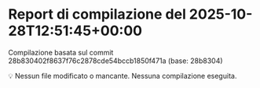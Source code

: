 # Report di compilazione del 2025-10-28T12:51:45+00:00

Compilazione basata sul commit 28b830402f8637f76c2878cde54bccb1850f471a (base: 28b8304)

💡 Nessun file modificato o mancante. Nessuna compilazione eseguita.
